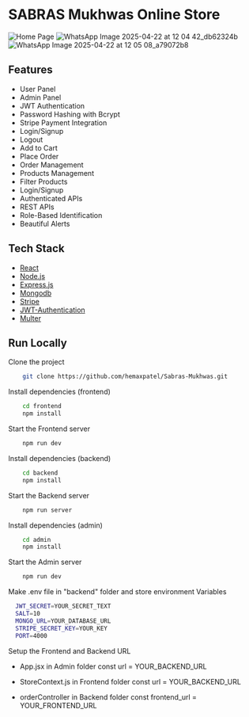 # SABRAS Mukhwas Online Store

![Home Page](https://github.com/user-attachments/assets/10823072-beab-4de1-8cf8-10ac79fd837b)
![WhatsApp Image 2025-04-22 at 12 04 42_db62324b](https://github.com/user-attachments/assets/6f3a1393-0c77-414d-9521-47322c4c2e2a)
![WhatsApp Image 2025-04-22 at 12 05 08_a79072b8](https://github.com/user-attachments/assets/c1d90a2d-1d76-49a6-bb1a-9a03e0225248)


## Features

- User Panel
- Admin Panel
- JWT Authentication
- Password Hashing with Bcrypt
- Stripe Payment Integration
- Login/Signup
- Logout
- Add to Cart
- Place Order
- Order Management
- Products Management
- Filter Products
- Login/Signup
- Authenticated APIs
- REST APIs
- Role-Based Identification
- Beautiful Alerts

## Tech Stack

- [React](https://reactjs.org/)
- [Node.js](https://nodejs.org/en)
- [Express.js](https://expressjs.com/)
- [Mongodb](https://www.mongodb.com/)
- [Stripe](https://stripe.com/)
- [JWT-Authentication](https://jwt.io/introduction)
- [Multer](https://www.npmjs.com/package/multer)

## Run Locally

Clone the project

```bash
    git clone https://github.com/hemaxpatel/Sabras-Mukhwas.git
```

Install dependencies (frontend)

```bash
    cd frontend
    npm install
```

Start the Frontend server

```bash
    npm run dev
```

Install dependencies (backend)

```bash
    cd backend
    npm install
```

Start the Backend server

```bash
    npm run server
```

Install dependencies (admin)

```bash
    cd admin
    npm install
```

Start the Admin server

```bash
    npm run dev
```

Make .env file in "backend" folder and store environment Variables

```bash
  JWT_SECRET=YOUR_SECRET_TEXT
  SALT=10
  MONGO_URL=YOUR_DATABASE_URL
  STRIPE_SECRET_KEY=YOUR_KEY
  PORT=4000
```

Setup the Frontend and Backend URL

- App.jsx in Admin folder
  const url = YOUR_BACKEND_URL
- StoreContext.js in Frontend folder
  const url = YOUR_BACKEND_URL

- orderController in Backend folder
  const frontend_url = YOUR_FRONTEND_URL
